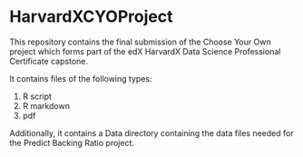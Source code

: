 # HarvardXCYOProject

This repository contains the final submission of the Choose Your Own project which forms part of the edX HarvardX Data Science Professional Certificate capstone.

It contains files of the following types:
1. R script
2. R markdown
3. pdf

Additionally, it contains a Data directory containing the data files needed for the Predict Backing Ratio project.
